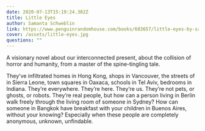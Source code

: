 ```yaml
---
date: 2020-07-13T15:19:24.302Z
title: Little Eyes
author: Samanta Schweblin
link: https://www.penguinrandomhouse.com/books/603657/little-eyes-by-samanta-schweblin/
cover: /assets/little-eyes.jpg
questions: ""
---
```

A visionary novel about our interconnected present, about the collision of horror and humanity, from a master of the spine-tingling tale.

They’ve infiltrated homes in Hong Kong, shops in Vancouver, the streets of in Sierra Leone, town squares in Oaxaca, schools in Tel Aviv, bedrooms in Indiana. They’re everywhere. They’re here. They’re us. They’re not pets, or ghosts, or robots. They’re real people, but how can a person living in Berlin walk freely through the living room of someone in Sydney? How can someone in Bangkok have breakfast with your children in Buenos Aires, without your knowing? Especially when these people are completely anonymous, unknown, unfindable.